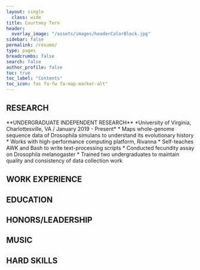```yaml
---
layout: single
  class: wide
title: Courtney Tern
header:
  overlay_image: "/assets/images/headerColorBlock.jpg"
sidebar: false
permalink: /resume/
type: pages
breadcrumbs: false
search: false
author_profile: false
toc: true
toc_label: "Contents"
toc_icon: fas fa-fw fa-map-marker-alt"
---
```


<h2> <i class="fas fa-microscope" style="background-color:#DEB143;color:#fff"></i>
RESEARCH </h2>
**UNDERGRADUATE INDEPENDENT RESEARCH**
*University of Virginia, Charlottesville, VA  /  January 2019 - Present*
* Maps whole-genome sequence data of Drosophila simulans to understand its evolutionary history
* Works with high-performance computing platform, Rivanna
*	Self-teaches AWK and Bash to write text-processing scripts
*	Conducted fecundity assay on Drosophila melanogaster
*	Trained two undergraduates to maintain quality and consistency of data collection work


<h2> <i class="fas fa-briefcase" style="background-color:#DEB143;color:#fff"></i>
WORK EXPERIENCE </h2>
<h2> <i class="fas fa-book-open" style="background-color:#DEB143;color:#fff"></i>
EDUCATION </h2>
<h2> <i class="fas fa-award" style="background-color:#DEB143;color:#fff"></i>
HONORS/LEADERSHIP </h2>
<h2> <i class="fas fa-compact-disc" style="background-color:#DEB143;color:#fff"></i>
MUSIC </h2>
<h2> <i class="fas fa-pencil" style="background-color:#DEB143;color:#fff"></i>
HARD SKILLS </h2>

